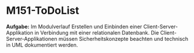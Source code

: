 # M151-ToDoList

**Aufgabe:** Im Modulverlauf Erstellen und Einbinden einer Client-Server- Applikation in Verbindung mit
einer relationalen Datenbank. Die Client-Server-Applikationen müssen Sicherheitskonzepte
beachten und technisch in UML dokumentiert werden.
